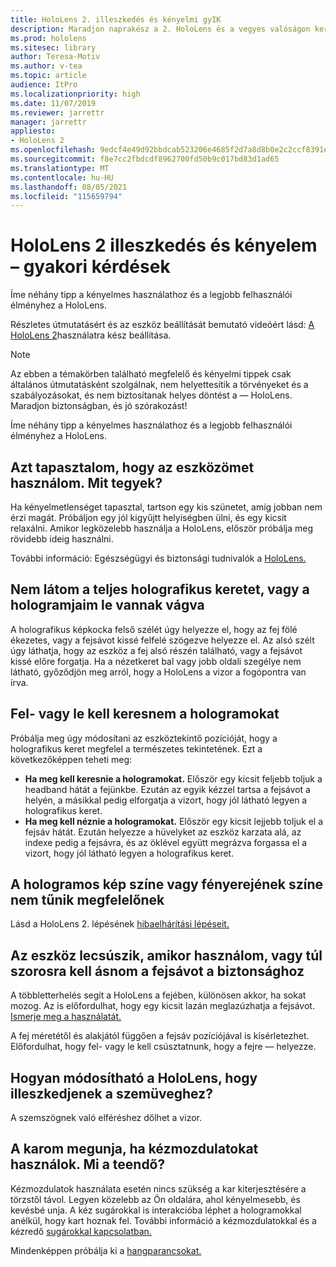 ```yaml
---
title: HoloLens 2. illeszkedés és kényelmi gyIK
description: Maradjon naprakész a 2. HoloLens és a vegyes valóságon keresztüli élményekkel kapcsolatos gyakori kérdésekre adott válaszokról.
ms.prod: hololens
ms.sitesec: library
author: Teresa-Motiv
ms.author: v-tea
ms.topic: article
audience: ItPro
ms.localizationpriority: high
ms.date: 11/07/2019
ms.reviewer: jarrettr
manager: jarrettr
appliesto:
- HoloLens 2
ms.openlocfilehash: 9edcf4e49d92bbdcab523206e4685f2d7a8d8b0e2c2ccf8391ea2b32e304201f
ms.sourcegitcommit: f8e7cc2fbdcdf8962700fd50b9c017bd83d1ad65
ms.translationtype: MT
ms.contentlocale: hu-HU
ms.lasthandoff: 08/05/2021
ms.locfileid: "115659794"
---
```

# <a name="hololens-2-fit-and-comfort-frequently-asked-questions"></a>HoloLens 2 illeszkedés és kényelem – gyakori kérdések

Íme néhány tipp a kényelmes használathoz és a legjobb felhasználói élményhez a HoloLens.

Részletes útmutatásért és az eszköz beállítását bemutató videóért lásd: [A HoloLens 2](hololens2-setup.md)használatra kész beállítása.

> [!NOTE]
> Az ebben a témakörben található megfelelő és kényelmi tippek csak általános útmutatásként szolgálnak, nem helyettesítik a törvényeket és a szabályozásokat, és nem biztosítanak helyes döntést a &mdash; HoloLens. Maradjon biztonságban, és jó szórakozást!

Íme néhány tipp a kényelmes használathoz és a legjobb felhasználói élményhez a HoloLens.

## <a name="im-experiencing-discomfort-when-i-use-my-device-what-should-i-do"></a>Azt tapasztalom, hogy az eszközömet használom. Mit tegyek?

Ha kényelmetlenséget tapasztal, tartson egy kis szünetet, amíg jobban nem érzi magát. Próbáljon egy jól kigyűjtt helyiségben ülni, és egy kicsit relaxálni. Amikor legközelebb használja a HoloLens, először próbálja meg rövidebb ideig használni.

További információ: Egészségügyi és biztonsági tudnivalók a [HoloLens.](https://go.microsoft.com/fwlink/p/?LinkId=746661)

## <a name="i-cant-see-the-whole-holographic-frame-or-my-holograms-are-cut-off"></a>Nem látom a teljes holografikus keretet, vagy a hologramjaim le vannak vágva

A holografikus képkocka felső szélét úgy helyezze el, hogy az fej fölé ékezetes, vagy a fejsávot kissé felfelé szögezve helyezze el. Az alsó szélt úgy láthatja, hogy az eszköz a fej alsó részén található, vagy a fejsávot kissé előre forgatja. Ha a nézetkeret bal vagy jobb oldali szegélye nem látható, győződjön meg arról, hogy a HoloLens a vizor a fogópontra van írva.

## <a name="i-need-to-look-up-or-down-to-see-holograms"></a>Fel- vagy le kell keresnem a hologramokat

Próbálja meg úgy módosítani az eszköztekintő pozícióját, hogy a holografikus keret megfelel a természetes tekintetének. Ezt a következőképpen teheti meg:

- **Ha meg kell keresnie a hologramokat.** Először egy kicsit feljebb toljuk a headband hátát a fejünkbe. Ezután az egyik kézzel tartsa a fejsávot a helyén, a másikkal pedig elforgatja a vizort, hogy jól látható legyen a holografikus keret.
- **Ha meg kell néznie a hologramokat.** Először egy kicsit lejjebb toljuk el a fejsáv hátát. Ezután helyezze a hüvelyket az eszköz karzata alá, az indexe pedig a fejsávra, és az öklével együtt megrázva forgassa el a vizort, hogy jól látható legyen a holografikus keret.

## <a name="hologram-image-color-or-brightness-does-not-look-right"></a>A hologramos kép színe vagy fényerejének színe nem tűnik megfelelőnek

Lásd a HoloLens 2. lépésének [hibaelhárítási lépéseit.](hololens2-display.md)

## <a name="the-device-slides-down-when-im-using-it-or-i-need-to-make-the-headband-too-tight-to-keep-it-secure"></a>Az eszköz lecsúszik, amikor használom, vagy túl szorosra kell ásnom a fejsávot a biztonsághoz

A többletterhelés segít a HoloLens a fejében, különösen akkor, ha sokat mozog. Az is előfordulhat, hogy egy kicsit lazán meglazúzhatja a fejsávot. [Ismerje meg a használatát.](hololens2-setup.md#adjust-fit)

A fej méretétől és alakjától függően a fejsáv pozíciójával is kísérletezhet. Előfordulhat, hogy fel- vagy le kell csúsztatnunk, hogy a fejre &mdash; helyezze.

## <a name="how-can-i-adjust-hololens-to-fit-with-my-glasses"></a>Hogyan módosítható a HoloLens, hogy illeszkedjenek a szemüveghez?

A szemszögnek való elféréshez dőlhet a vizor.

## <a name="my-arm-gets-tired-when-i-use-gestures-what-can-i-do"></a>A karom megunja, ha kézmozdulatokat használok. Mi a teendő?

Kézmozdulatok használata esetén nincs szükség a kar kiterjesztésére a törzstől távol. Legyen közelebb az Ön oldalára, ahol kényelmesebb, és kevésbé unja. A kéz sugárokkal is interakcióba léphet a hologramokkal anélkül, hogy kart hoznak fel. További információ a kézmozdulatokkal és a kézredő [sugárokkal kapcsolatban.](hololens2-basic-usage.md#the-hand-tracking-frame)

Mindenképpen próbálja ki a [hangparancsokat.](hololens-cortana.md)
